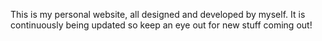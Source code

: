 This is my personal website, all designed and developed by myself. It is continuously being updated so keep an eye out for new stuff coming out! 
